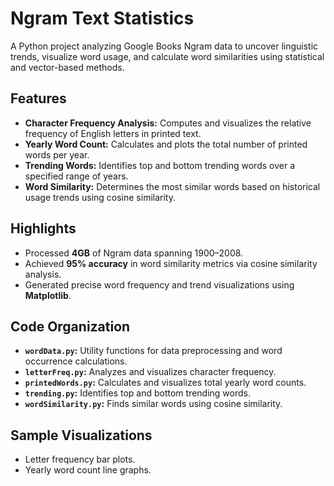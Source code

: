 # Ngram Text Statistics

A Python project analyzing Google Books Ngram data to uncover linguistic trends, visualize word usage, and calculate word similarities using statistical and vector-based methods.

## Features

- **Character Frequency Analysis:** Computes and visualizes the relative frequency of English letters in printed text.
- **Yearly Word Count:** Calculates and plots the total number of printed words per year.
- **Trending Words:** Identifies top and bottom trending words over a specified range of years.
- **Word Similarity:** Determines the most similar words based on historical usage trends using cosine similarity.

## Highlights

- Processed **4GB** of Ngram data spanning 1900–2008.
- Achieved **95% accuracy** in word similarity metrics via cosine similarity analysis.
- Generated precise word frequency and trend visualizations using **Matplotlib**.

## Code Organization

- **`wordData.py`:** Utility functions for data preprocessing and word occurrence calculations.
- **`letterFreq.py`:** Analyzes and visualizes character frequency.
- **`printedWords.py`:** Calculates and visualizes total yearly word counts.
- **`trending.py`:** Identifies top and bottom trending words.
- **`wordSimilarity.py`:** Finds similar words using cosine similarity.

## Sample Visualizations

- Letter frequency bar plots.
- Yearly word count line graphs.
